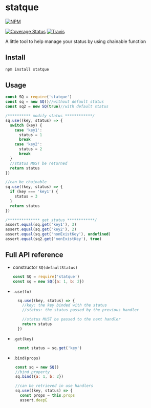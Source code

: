 # statque

[![NPM](https://nodei.co/npm/statque.png?downloads=true&downloadRank=true&stars=true)](https://nodei.co/npm/statque/)

[![Coverage Status](https://coveralls.io/repos/github/BigMurry/statque/badge.svg?branch=master)](https://coveralls.io/github/BigMurry/statque?branch=master)
[![Travis][travis-badge]][build]


[travis-badge]:https://travis-ci.org/BigMurry/statque.svg?branch=master
[build]:https://travis-ci.org/BigMurry/statque/            


A little tool to help manage your status by using chainable function

## Install
```javascript
npm install statque
```

## Usage
```javascript
const SQ = require('statque')
const sq = new SQ()//without default status
const sq2 = new SQ(true)//with default status

/********** modify status ************/
sq.use((key, status) => {
  switch (key) {
    case 'key1':
      status = 1
      break
    case 'key2':
      status = 2
      break
  }
  //status MUST be returned
  return status
})

//can be chainable
sq.use((key, status) => {
  if (key === 'key1') {
    status = 3
  }
  return status
})

/************** get status ************/
assert.equal(sq.get('key1'), 3)
assert.equal(sq.get('key2'), 2)
assert.equal(sq.get('nonExistKey'), undefined)
assert.equal(sq2.get('nonExistKey'), true)
```

## Full API reference
- constructor `SQ(defaultStatus)`

  ```javascript
  const SQ = require('statque')
  const sq = new SQ({a: 1, b: 2})

  ```
- `.use(fn)`

  ```javascript
    sq.use((key, status) => {
      //key: the key binded with the status
      //status: the status passed by the previous handler

      //status MUST be passed to the next handler
      return status
    })
  ```

- `.get(key)`

  ```javascript
    const status = sq.get('key')
  ```

- `.bind(props)`

   ```javascript
    const sq = new SQ()
    //bind property
    sq.bind({a: 1, b: 2})

    //can be retrieved in use handlers
    sq.use((key, status) => {
      const props = this.props
      assert.deepE
